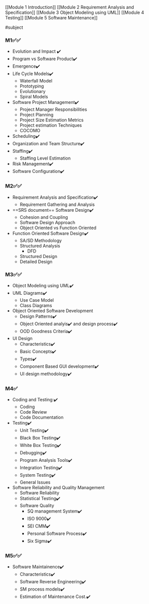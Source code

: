[[Module 1 Introduction]]
[[Module 2 Requirement Analysis and Specification]]
[[Module 3 Object Modeling using UML]]
[[Module 4 Testing]]
[[Module 5 Software Maintenance]]

#subject

### M1✅✅
* Evolution and Impact ✔️
* Program vs Software Product✔️
* Emergence✔️
* Life Cycle Models✔️
	* Waterfall Model
	* Prototyping
	* Evolutionary
	* Spiral Models
* Software Project Management✔️
	* Project Manager Responsibilities
	* Project Planning
	* Project Size Estimation Metrics
	* Project estimation Techniques
	* COCOMO
* Scheduling✔️
* Organization and Team Structure✔️
* Staffing✔️
	* Staffing Level Estimation
* Risk Management✔️
* Software Configuration✔️

### M2✅✅
* Requirement Analysis and Specification✔️
	* Requirement Gathering and Analysis
* ==SRS document== Software Design✔️
	* Cohesion and Coupling
	* Software Design Approach
	* Object Oriented vs Function Oriented
* Function Oriented Software Design✔️
	* SA/SD Methodology
	* Structured Analysis
		* DFD
	* Structured Design
	* Detailed Design

### M3✅✅
* Object Modeling using UML✔️
* UML Diagrams✔️
	* Use Case Model
	* Class Diagrams
* Object Oriented Software Development
	* Design Patterns✔️
	* Object Oriented analyis✔️ and design process✔️
	* OOD Goodness Criteria✔️
* UI Design
	* Characteristics✔️
	* Basic Concepts✔️
	* Types✔️
	* Component Based GUI development✔️
	* UI design methodology✔️

### M4✅
* Coding and Testing:✔️
	* Coding
	* Code Review
	* Code Documentation
* Testing✔️
	* Unit Testing✔️
	* Black Box Testing✔️
	* White Box Testing✔️
	* Debugging✔️
	* Program Analysis Tools✔️
	* Integration Testing✔️
	* System Testing✔️
	* General Issues
* Software Reliability and Quality Management
	* Software Reliability
	* Statistical Testing✔️
	* Software Quality
		* SQ management System✔️
		* ISO 9000✔️
		* SEI CMM✔️
		* Personal Software Process✔️
		* Six Sigma✔️

### M5✅✅
* Software Maintainence✔️
	* Characteristics✔️
	* Software Reverse Engineering✔️
	* SM process models✔️
	* Estimation of Maintenance Cost.✔️